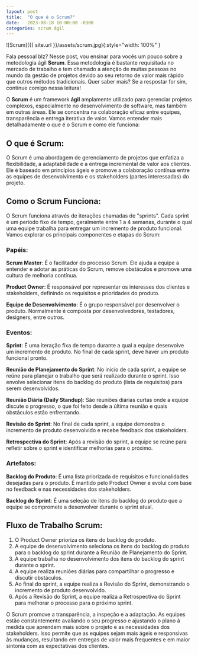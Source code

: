 ```yaml
---
layout: post
title:  "O que é o Scrum?"
date:   2023-08-18 10:00:00 -0300
categories: scrum ágil
---
```


![Scrum]({{ site.url }}/assets/scrum.jpg){:style="width: 100%" }

Fala pessoal blz? Nesse post, vou ensinar para vocês um pouco sobre a metodologia ágil __Scrum__. Essa metodologia é bastante requisitada no mercado de trabalho e tem chamado a atenção de muitas pessoas no mundo da gestão de projetos devido ao seu retorno de valor mais rápido que outros métodos tradicionais. Quer saber mais? Se a respostar for sim, continue comigo nessa leitura!

O __Scrum__ é um framework __ágil__ amplamente utilizado para gerenciar projetos complexos, especialmente no desenvolvimento de software, mas também em outras áreas. Ele se concentra na colaboração eficaz entre equipes, transparência e entrega iterativa de valor. Vamos entender mais detalhadamente o que é o Scrum e como ele funciona:

## O que é Scrum:

O Scrum é uma abordagem de gerenciamento de projetos que enfatiza a flexibilidade, a adaptabilidade e a entrega incremental de valor aos clientes. Ele é baseado em princípios ágeis e promove a colaboração contínua entre as equipes de desenvolvimento e os stakeholders (partes interessadas) do projeto.

## Como o Scrum Funciona:

O Scrum funciona através de iterações chamadas de "sprints". Cada sprint é um período fixo de tempo, geralmente entre 1 a 4 semanas, durante o qual uma equipe trabalha para entregar um incremento de produto funcional. Vamos explorar os principais componentes e etapas do Scrum:

### Papéis:

__Scrum Master__: É o facilitador do processo Scrum. Ele ajuda a equipe a entender e adotar as práticas do Scrum, remove obstáculos e promove uma cultura de melhoria contínua.

__Product Owner__: É responsável por representar os interesses dos clientes e stakeholders, definindo os requisitos e prioridades do produto.

__Equipe de Desenvolvimento__: É o grupo responsável por desenvolver o produto. Normalmente é composta por desenvolvedores, testadores, designers, entre outros.

### Eventos:

__Sprint__: É uma iteração fixa de tempo durante a qual a equipe desenvolve um incremento de produto. No final de cada sprint, deve haver um produto funcional pronto.

__Reunião de Planejamento do Sprint__: No início de cada sprint, a equipe se reúne para planejar o trabalho que será realizado durante o sprint. Isso envolve selecionar itens do backlog do produto (lista de requisitos) para serem desenvolvidos.

__Reunião Diária (Daily Standup)__: São reuniões diárias curtas onde a equipe discute o progresso, o que foi feito desde a última reunião e quais obstáculos estão enfrentando.

__Revisão do Sprint__: No final de cada sprint, a equipe demonstra o incremento de produto desenvolvido e recebe feedback dos stakeholders.

__Retrospectiva do Sprint__: Após a revisão do sprint, a equipe se reúne para refletir sobre o sprint e identificar melhorias para o próximo.

### Artefatos:

__Backlog do Produto__: É uma lista priorizada de requisitos e funcionalidades desejadas para o produto. É mantido pelo Product Owner e evolui com base no feedback e nas necessidades dos stakeholders.

__Backlog do Sprint__: É uma seleção de itens do backlog do produto que a equipe se compromete a desenvolver durante o sprint atual.

## Fluxo de Trabalho Scrum:

1. O Product Owner prioriza os itens do backlog do produto.
2. A equipe de desenvolvimento seleciona os itens do backlog do produto para o backlog do sprint durante a Reunião de Planejamento do Sprint.
3. A equipe trabalha no desenvolvimento dos itens do backlog do sprint durante o sprint.
4. A equipe realiza reuniões diárias para compartilhar o progresso e discutir obstáculos.
5. Ao final do sprint, a equipe realiza a Revisão do Sprint, demonstrando o incremento de produto desenvolvido.
6. Após a Revisão do Sprint, a equipe realiza a Retrospectiva do Sprint para melhorar o processo para o próximo sprint.

O Scrum promove a transparência, a inspeção e a adaptação. As equipes estão constantemente avaliando o seu progresso e ajustando o plano à medida que aprendem mais sobre o projeto e as necessidades dos stakeholders. Isso permite que as equipes sejam mais ágeis e responsivas às mudanças, resultando em entregas de valor mais frequentes e em maior sintonia com as expectativas dos clientes.